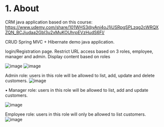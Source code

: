 # 1. About
CRM java application based on this course: https://www.udemy.com/share/101WHS3@yAni4oJ1jUSRpgSPLzqg2cWRQXZQN_BCJiudaa2Gbl3u2xMuKOUhrpEVzHudS6Fl/

CRUD Spring MVC + Hibernate demo java application.

 login/Registration page.
 Restrict URL access based on 3 roles, employee, manager and admin.
 Display content based on roles
 



![image](https://user-images.githubusercontent.com/92176935/222985793-2b4301bd-93f7-4880-9b1b-c008a99b4212.png)
![image](https://user-images.githubusercontent.com/92176935/222986164-1b866a0a-a465-46b7-aca3-a6851f53ddc0.png)


Admin role: users in this role will be allowed to list, add, update and delete customers.
![image](https://user-images.githubusercontent.com/92176935/222985860-4068d931-aef1-4bd4-af3f-571a54506e59.png)

• Manager role: users in this role will be allowed to list, add and update customers.

![image](https://user-images.githubusercontent.com/92176935/222985910-9077d4bd-e67c-4e20-8533-215e4e82b792.png)

Employee role: users in this role will only be allowed to list customers.
![image](https://user-images.githubusercontent.com/92176935/222985951-69e936f1-1930-4236-9840-4ebd54e2a227.png)

